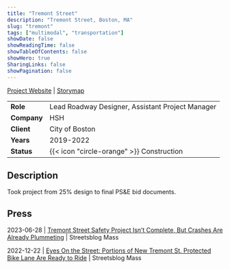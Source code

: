 ```yaml
---
title: "Tremont Street"
description: "Tremont Street, Boston, MA"
slug: "tremont"
tags: ["multimodal", "transportation"]
showDate: false
showReadingTime: false
showTableOfContents: false
showHero: true
SharingLinks: false
showPagination: false
---
```

[Project Website](https://www.boston.gov/departments/transportation/tremont-street-design-project)
| [Storymap](https://storymaps.arcgis.com/stories/aeef112aceeb493597fb442f1dafdf8b)

|||
|---|---|
|**Role**|Lead Roadway Designer, Assistant Project Manager|
|**Company**|HSH|
|**Client**|City of Boston|
|**Years**|2019-2022|
|**Status**|{{< icon "circle-orange" >}} Construction
<!-- {{< icon "circle-orange" >}} Completed
{{< icon "circle-orange" >}} Design
{{< icon "circle-orange" >}} Shelved| -->

## Description
Took project from 25% design to final PS&E bid documents.

## Press
2023-06-28 | [Tremont Street Safety Project Isn’t Complete, But Crashes Are Already Plummeting](https://mass.streetsblog.org/2023/06/28/tremont-street-safety-project-isnt-complete-but-crashes-are-already-plummeting) | Streetsblog Mass


2022-12-22 | [Eyes On the Street: Portions of New Tremont St. Protected Bike Lane Are Ready to Ride](https://mass.streetsblog.org/2022/12/22/eyes-on-the-street-portions-of-new-tremont-st-protected-bike-lane-are-ready-to-ride) | Streetsblog Mass
